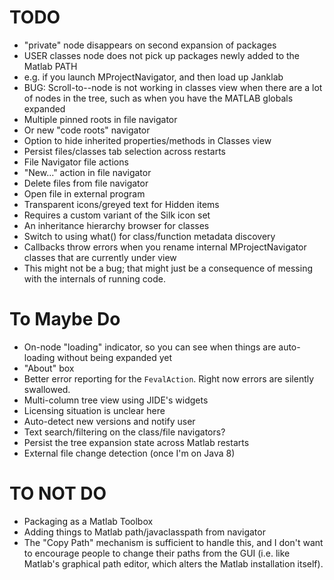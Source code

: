 TODO
=============

* "private" node disappears on second expansion of packages
* USER classes node does not pick up packages newly added to the Matlab PATH
 * e.g. if you launch MProjectNavigator, and then load up Janklab
* BUG: Scroll-to--node is not working in classes view when there are a lot of nodes in the tree, such as when you have the MATLAB globals expanded
* Multiple pinned roots in file navigator
 * Or new "code roots" navigator
* Option to hide inherited properties/methods in Classes view
* Persist files/classes tab selection across restarts
* File Navigator file actions
 * "New..." action in file navigator
 * Delete files from file navigator
 * Open file in external program
* Transparent icons/greyed text for Hidden items
 * Requires a custom variant of the Silk icon set
* An inheritance hierarchy browser for classes
* Switch to using what() for class/function metadata discovery
* Callbacks throw errors when you rename internal MProjectNavigator classes that are currently under view
 * This might not be a bug; that might just be a consequence of messing with the internals of running code.

# To Maybe Do

* On-node "loading" indicator, so you can see when things are auto-loading without being expanded yet
* "About" box
* Better error reporting for the `FevalAction`. Right now errors are silently swallowed.
* Multi-column tree view using JIDE's widgets
 * Licensing situation is unclear here
* Auto-detect new versions and notify user
* Text search/filtering on the class/file navigators?
* Persist the tree expansion state across Matlab restarts
* External file change detection (once I'm on Java 8)

# TO NOT DO

* Packaging as a Matlab Toolbox
* Adding things to Matlab path/javaclasspath from navigator
 * The "Copy Path" mechanism is sufficient to handle this, and I don't want to encourage people to change their paths from the GUI (i.e. like Matlab's graphical path editor, which alters the Matlab installation itself).
